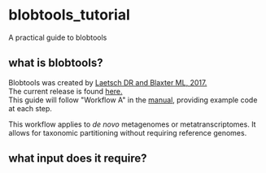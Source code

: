 # blobtools_tutorial

A practical guide to blobtools

## what is blobtools?

Blobtools was created by [Laetsch DR and Blaxter ML, 2017.](https://f1000research.com/articles/6-1287/v1) \
The current release is found [here.](https://zenodo.org/badge/latestdoi/23453/DRL/blobtools) \
This guide will follow "Workflow A" in the [manual](https://blobtools.readme.io/docs/what-is-blobtools), providing example code at each step.

This workflow applies to *de novo* metagenomes or metatranscriptomes. It allows for taxonomic partitioning without requiring reference genomes.

## what input does it require?

